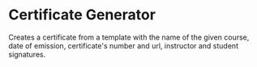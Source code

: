 # Certificate Generator

Creates a certificate from a template with the name of the given course, date of emission, certificate's number and url, instructor and student signatures.

